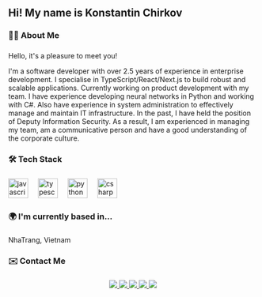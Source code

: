 <h2 align="left">Hi! My name is Konstantin Chirkov</h2>

###

<h3 align="left">👩‍💻  About Me</h3>

###

<p align="left">
<p>Hello, it's a pleasure to meet you!</p>

I'm a software developer with over 2.5 years of experience in enterprise development. I specialise in TypeScript/React/Next.js to build robust and scalable applications. Currently working on product development with my team. I have experience developing neural networks in Python and working with C#. Also have experience in system administration to effectively manage and maintain IT infrastructure. In the past, I have held the position of Deputy Information Security. As a result, I am experienced in managing my team, am a communicative person and have a good understanding of the corporate culture.

</p>

###

<h3 align="left">🛠  Tech Stack</h3>

###

<div align="left">
  <img src="https://cdn.jsdelivr.net/npm/programming-languages-logos/src/javascript/javascript.png" height="40" alt="javascript logo"  />
  <img width="12" />
  <img src="https://cdn.jsdelivr.net/npm/programming-languages-logos/src/typescript/typescript.png" height="40" alt="typescript logo"  />
  <img width="12" />
  <img src="https://cdn.jsdelivr.net/npm/programming-languages-logos/src/python/python.png" height="40" alt="python logo"  />
  <img width="12" />
  <img src="https://cdn.jsdelivr.net/npm/programming-languages-logos/src/csharp/csharp.png" height="40" alt="csharp logo"  />
  <img width="12" />
</div>

###

<h3 align="left">🌍  I'm currently based in...</h3>

###

<p align="left">NhaTrang, Vietnam</p>

###

<h3 align="left">✉️  Contact Me</h3>

###


<div align="center">
  <a href="https://www.linkedin.com/in/konstantin-chirkov-7554432b3" target="_blank">
    <img src="https://img.shields.io/badge/LinkedIn-0A66C2?logo=linkedin&logoColor=white&style=for-the-badge" />
  </a>
  <a href="mailto:tchirkokwork@gmail.com" target="_blank">
    <img src="https://img.shields.io/badge/Gmail-D14836?logo=gmail&logoColor=white&style=for-the-badge" />
  </a>
  <a href="https://t.me/konstantin_chirkov" target="_blank">
    <img src="https://img.shields.io/badge/Telegram-2CA5E0?logo=telegram&logoColor=white&style=for-the-badge" />
  </a>
  <a href="https://wa.me/1234567890" target="_blank">
    <img src="https://img.shields.io/badge/WhatsApp-25D366?logo=whatsapp&logoColor=white&style=for-the-badge" />
  </a>
  <a href="https://hh.ru/resume/konstantin_chirkov" target="_blank">
    <img src="https://img.shields.io/badge/HeadHunter-EA1C23?logo=headhunter&logoColor=white&style=for-the-badge" />
  </a>
</div>
